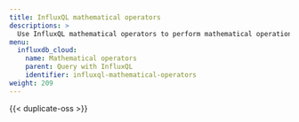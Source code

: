 ```yaml
---
title: InfluxQL mathematical operators
descriptions: >
  Use InfluxQL mathematical operators to perform mathematical operations in queries.
menu:
  influxdb_cloud:
    name: Mathematical operators
    parent: Query with InfluxQL
    identifier: influxql-mathematical-operators
weight: 209
---
```


{{< duplicate-oss >}}
